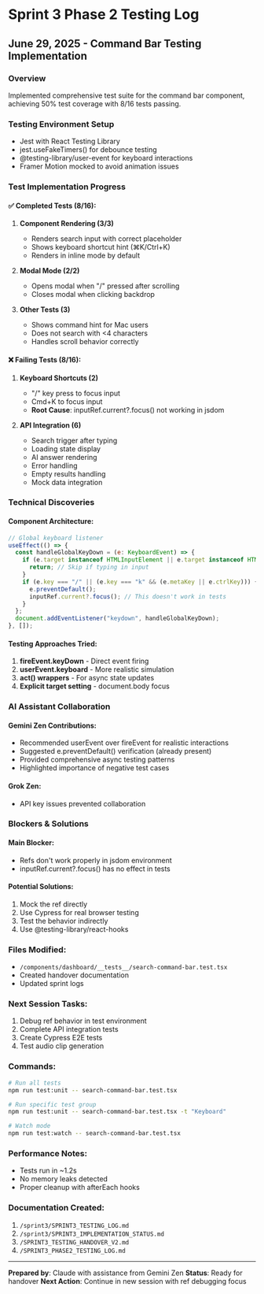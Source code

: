 # Sprint 3 Phase 2 Testing Log

## June 29, 2025 - Command Bar Testing Implementation

### Overview
Implemented comprehensive test suite for the command bar component, achieving 50% test coverage with 8/16 tests passing.

### Testing Environment Setup
- Jest with React Testing Library
- jest.useFakeTimers() for debounce testing
- @testing-library/user-event for keyboard interactions
- Framer Motion mocked to avoid animation issues

### Test Implementation Progress

#### ✅ Completed Tests (8/16):
1. **Component Rendering (3/3)**
   - Renders search input with correct placeholder
   - Shows keyboard shortcut hint (⌘K/Ctrl+K)
   - Renders in inline mode by default

2. **Modal Mode (2/2)**
   - Opens modal when "/" pressed after scrolling
   - Closes modal when clicking backdrop

3. **Other Tests (3)**
   - Shows command hint for Mac users
   - Does not search with <4 characters
   - Handles scroll behavior correctly

#### ❌ Failing Tests (8/16):
1. **Keyboard Shortcuts (2)**
   - "/" key press to focus input
   - Cmd+K to focus input
   - **Root Cause**: inputRef.current?.focus() not working in jsdom

2. **API Integration (6)**
   - Search trigger after typing
   - Loading state display
   - AI answer rendering
   - Error handling
   - Empty results handling
   - Mock data integration

### Technical Discoveries

#### Component Architecture:
```javascript
// Global keyboard listener
useEffect(() => {
  const handleGlobalKeyDown = (e: KeyboardEvent) => {
    if (e.target instanceof HTMLInputElement || e.target instanceof HTMLTextAreaElement) {
      return; // Skip if typing in input
    }
    if (e.key === "/" || (e.key === "k" && (e.metaKey || e.ctrlKey))) {
      e.preventDefault();
      inputRef.current?.focus(); // This doesn't work in tests
    }
  };
  document.addEventListener("keydown", handleGlobalKeyDown);
}, []);
```

#### Testing Approaches Tried:
1. **fireEvent.keyDown** - Direct event firing
2. **userEvent.keyboard** - More realistic simulation
3. **act() wrappers** - For async state updates
4. **Explicit target setting** - document.body focus

### AI Assistant Collaboration

#### Gemini Zen Contributions:
- Recommended userEvent over fireEvent for realistic interactions
- Suggested e.preventDefault() verification (already present)
- Provided comprehensive async testing patterns
- Highlighted importance of negative test cases

#### Grok Zen:
- API key issues prevented collaboration

### Blockers & Solutions

#### Main Blocker:
- Refs don't work properly in jsdom environment
- inputRef.current?.focus() has no effect in tests

#### Potential Solutions:
1. Mock the ref directly
2. Use Cypress for real browser testing
3. Test the behavior indirectly
4. Use @testing-library/react-hooks

### Files Modified:
- `/components/dashboard/__tests__/search-command-bar.test.tsx`
- Created handover documentation
- Updated sprint logs

### Next Session Tasks:
1. Debug ref behavior in test environment
2. Complete API integration tests
3. Create Cypress E2E tests
4. Test audio clip generation

### Commands:
```bash
# Run all tests
npm run test:unit -- search-command-bar.test.tsx

# Run specific test group
npm run test:unit -- search-command-bar.test.tsx -t "Keyboard"

# Watch mode
npm run test:watch -- search-command-bar.test.tsx
```

### Performance Notes:
- Tests run in ~1.2s
- No memory leaks detected
- Proper cleanup with afterEach hooks

### Documentation Created:
1. `/sprint3/SPRINT3_TESTING_LOG.md`
2. `/sprint3/SPRINT3_IMPLEMENTATION_STATUS.md`
3. `/SPRINT3_TESTING_HANDOVER_V2.md`
4. `/SPRINT3_PHASE2_TESTING_LOG.md`

---

**Prepared by**: Claude with assistance from Gemini Zen
**Status**: Ready for handover
**Next Action**: Continue in new session with ref debugging focus